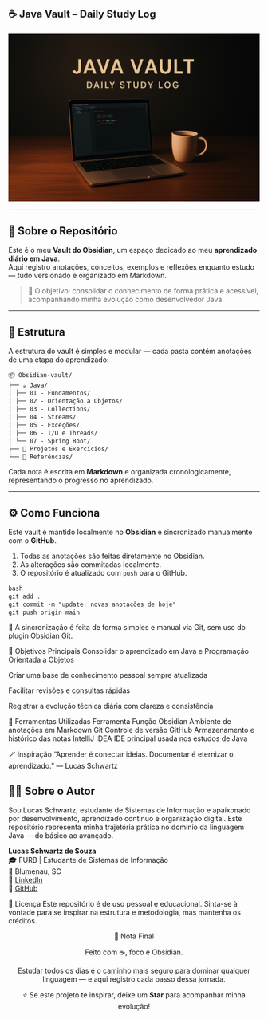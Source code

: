 <p style="font-weight: bold; font-size: 20px;"> ☕ Java Vault – Daily Study Log </p>

![Banner](https://raw.githubusercontent.com/SchwartzLucas/Obsidian-vault/main/assets/banner.png)

---

## 🧠 Sobre o Repositório

Este é o meu **Vault do Obsidian**, um espaço dedicado ao meu **aprendizado diário em Java**.  
Aqui registro anotações, conceitos, exemplos e reflexões enquanto estudo — tudo versionado e organizado em Markdown.  

> 🎯 O objetivo: consolidar o conhecimento de forma prática e acessível, acompanhando minha evolução como desenvolvedor Java.

---

## 📂 Estrutura

A estrutura do vault é simples e modular — cada pasta contém anotações de uma etapa do aprendizado:
```
📦 Obsidian-vault/
├── ☕ Java/
│ ├── 01 - Fundamentos/
│ ├── 02 - Orientação a Objetos/
│ ├── 03 - Collections/
│ ├── 04 - Streams/
│ ├── 05 - Exceções/
│ ├── 06 - I/O e Threads/
│ └── 07 - Spring Boot/
├── 🧩 Projetos e Exercícios/
└── 📘 Referências/
```

Cada nota é escrita em **Markdown** e organizada cronologicamente, representando o progresso no aprendizado.

---

## ⚙️ Como Funciona

Este vault é mantido localmente no **Obsidian** e sincronizado manualmente com o **GitHub**.

1. Todas as anotações são feitas diretamente no Obsidian.  
2. As alterações são commitadas localmente.  
3. O repositório é atualizado com `push` para o GitHub.

```
bash
git add .
git commit -m "update: novas anotações de hoje"
git push origin main

```
🔄 A sincronização é feita de forma simples e manual via Git, sem uso do plugin Obsidian Git.

🧭 Objetivos Principais
Consolidar o aprendizado em Java e Programação Orientada a Objetos

Criar uma base de conhecimento pessoal sempre atualizada

Facilitar revisões e consultas rápidas

Registrar a evolução técnica diária com clareza e consistência

🧩 Ferramentas Utilizadas
Ferramenta	Função
Obsidian	Ambiente de anotações em Markdown
Git	Controle de versão
GitHub	Armazenamento e histórico das notas
IntelliJ IDEA	IDE principal usada nos estudos de Java

🪄 Inspiração
“Aprender é conectar ideias.
Documentar é eternizar o aprendizado.”
— Lucas Schwartz

## 👨‍💻 Sobre o Autor
Sou Lucas Schwartz, estudante de Sistemas de Informação e apaixonado por desenvolvimento, aprendizado contínuo e organização digital.
Este repositório representa minha trajetória prática no domínio da linguagem Java — do básico ao avançado.

**Lucas Schwartz de Souza**  
🎓 FURB | Estudante de Sistemas de Informação  
📍 Blumenau, SC  
🔗 [LinkedIn](https://www.linkedin.com/in/lucas-schwartz-souza)  
🐙 [GitHub](https://www.github.com/SchwartzLucas)

📜 Licença
Este repositório é de uso pessoal e educacional.
Sinta-se à vontade para se inspirar na estrutura e metodologia, mas mantenha os créditos.

<p align="center"> 💭 Nota Final </p>
<p align="center"> Feito com ☕, foco e Obsidian. </p>
<p align="center"> Estudar todos os dias é o caminho mais seguro para dominar qualquer linguagem — e aqui registro cada passo dessa jornada.</p>

<p align="center">⭐ Se este projeto te inspirar, deixe um <b>Star</b> para acompanhar minha evolução!</p>

